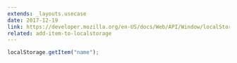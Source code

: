 ```yaml
---
extends: _layouts.usecase
date: 2017-12-19
link: https://developer.mozilla.org/en-US/docs/Web/API/Window/localStorage
related: add-item-to-localstorage
---
```



```javascript
localStorage.getItem("name");
```
